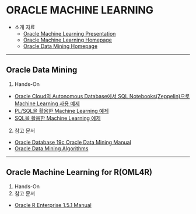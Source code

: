 ORACLE MACHINE LEARNING
===
* 소개 자료
  * [Oracle Machine Learning Presentation](https://www.oracle.com/technetwork/database/options/advanced-analytics/oaa122new-3744136.pdf)
  * [Oracle Machine Learning Homepage](https://www.oracle.com/database/technologies/datawarehouse-bigdata/machine-learning.html)
  * [Oracle Data Mining Homepage](https://www.oracle.com/database/technologies/advanced-analytics/odm.html)



***
Oracle Data Mining
---
1. Hands-On
 * [Oracle Cloud의 Autonomous Database에서 SQL Notebooks(Zeppelin)으로 Machine Learning 사용 예제](https://github.com/oracle/oracle-db-examples/tree/master/machine-learning)
 * [PL/SQL을 활용한 Machine Learning 예제](https://github.com/oracle/oracle-db-examples/tree/master/plsql)
 * [SQL을 활용한 Machine Learning 예제](https://github.com/oracle/oracle-db-examples/tree/master/sql)

2. 참고 문서
 * [Oracle Database 19c Oracle Data Mining Manual](https://docs.oracle.com/en/database/oracle/oracle-database/19/dmcon/index.html)
 * [Oracle Data Mining Algorithms](https://www.oracle.com/database/technologies/advanced-analytics/odm-techniques-algorithms.html)



***

Oracle Machine Learning for R(OML4R)
---
1. Hands-On
2. 참고 문서
 * [Oracle R Enterprise 1.5.1 Manual](https://docs.oracle.com/en/database/oracle/r-enterprise/1.5.1/index.html)
